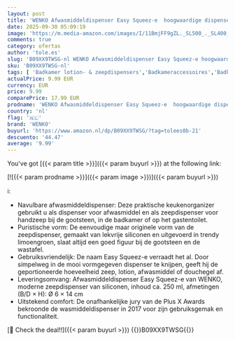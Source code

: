 ```yaml
---
layout: post
title: 'WENKO Afwasmiddeldispenser Easy Squeez-e  hoogwaardige dispenser voor afwasmiddel in de keuken  eenvoudige dosering  zeepdispenser van lekvrije siliconen  inhoud 250 ml  Ø 6 × 14 cm  limoengroen'
date: 2025-09-30 05:09:19
image: 'https://m.media-amazon.com/images/I/11BmjFF9gZL._SL500_._SL400_.jpg'
comments: true
category: ofertas
author: 'tole.es'
slug: 'B09XX9TWSG-nl WENKO Afwasmiddeldispenser Easy Squeez-e hoogwaardige...'
sku: 'B09XX9TWSG-nl'
tags: [ 'Badkamer lotion- & zeepdispensers','Badkameraccessoires','Badkamerartikelen','Houders, dispensers & opbergproducten','Wonen & keuken','wenko','🇳🇱', ]
actualPrice: 9.99 EUR
currency: EUR
price: 9.99
comparePrice: 17.99 EUR
prodname: 'WENKO Afwasmiddeldispenser Easy Squeez-e  hoogwaardige dispenser voor afwasmiddel in de keuken  eenvoudige dosering  zeepdispenser van lekvrije siliconen  inhoud 250 ml  Ø 6 × 14 cm  limoengroen'
country: 'nl'
flag: '🇳🇱'
brand: 'WENKO'
buyurl: 'https://www.amazon.nl/dp/B09XX9TWSG/?tag=tolees0b-21'
descuento: '44.47'
average: '9.99'
---
```


You've got [{{< param title >}}]({{< param buyurl >}}) at the following link:

[![{{< param prodname >}}]({{< param image >}})]({{< param buyurl >}})

ℹ️:

- Navulbare afwasmiddeldispenser: Deze praktische keukenorganizer gebruikt u als dispenser voor afwasmiddel en als zeepdispenser voor handzeep bij de gootsteen, in de badkamer of op het gastentoilet.
- Puristische vorm: De eenvoudige maar originele vorm van de zeepdispenser, gemaakt van lekvrije siliconen en uitgevoerd in trendy limoengroen, slaat altijd een goed figuur bij de gootsteen en de wastafel.
- Gebruiksvriendelijk: De naam Easy Squeez-e verraadt het al. Door simpelweg in de mooi vormgegeven dispenser te knijpen, geeft hij de geportioneerde hoeveelheid zeep, lotion, afwasmiddel of douchegel af.
- Leveringsomvang: Afwasmiddeldispenser Easy Squeez-e van WENKO, moderne zeepdispenser van siliconen, inhoud ca. 250 ml, afmetingen (B/D × H): Ø 6 × 14 cm
- Uitstekend comfort: De onafhankelijke jury van de Plus X Awards bekroonde de wasmiddeldispenser in 2017 voor zijn gebruiksgemak en functionaliteit.

[🛒 Check the deal!!]({{< param buyurl >}})
{{<world>}}B09XX9TWSG{{</world>}}
